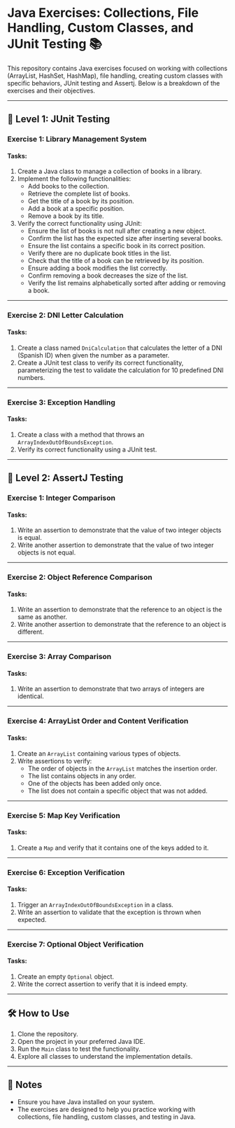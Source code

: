 # Java Exercises: Collections, File Handling, Custom Classes, and JUnit Testing 📚

This repository contains Java exercises focused on working with collections (ArrayList, HashSet, HashMap), file handling, creating custom classes with specific behaviors, JUnit testing and Assertj. Below is a breakdown of the exercises and their objectives.

---

## 🧪 Level 1: JUnit Testing

### Exercise 1: Library Management System

#### Tasks:
1. Create a Java class to manage a collection of books in a library.
2. Implement the following functionalities:
   - Add books to the collection.
   - Retrieve the complete list of books.
   - Get the title of a book by its position.
   - Add a book at a specific position.
   - Remove a book by its title.
3. Verify the correct functionality using JUnit:
   - Ensure the list of books is not null after creating a new object.
   - Confirm the list has the expected size after inserting several books.
   - Ensure the list contains a specific book in its correct position.
   - Verify there are no duplicate book titles in the list.
   - Check that the title of a book can be retrieved by its position.
   - Ensure adding a book modifies the list correctly.
   - Confirm removing a book decreases the size of the list.
   - Verify the list remains alphabetically sorted after adding or removing a book.

---

### Exercise 2: DNI Letter Calculation

#### Tasks:
1. Create a class named `DniCalculation` that calculates the letter of a DNI (Spanish ID) when given the number as a parameter.
2. Create a JUnit test class to verify its correct functionality, parameterizing the test to validate the calculation for 10 predefined DNI numbers.

---

### Exercise 3: Exception Handling

#### Tasks:
1. Create a class with a method that throws an `ArrayIndexOutOfBoundsException`.
2. Verify its correct functionality using a JUnit test.

---

## 🧪 Level 2: AssertJ Testing

### Exercise 1: Integer Comparison

#### Tasks:
1. Write an assertion to demonstrate that the value of two integer objects is equal.
2. Write another assertion to demonstrate that the value of two integer objects is not equal.

---

### Exercise 2: Object Reference Comparison

#### Tasks:
1. Write an assertion to demonstrate that the reference to an object is the same as another.
2. Write another assertion to demonstrate that the reference to an object is different.

---

### Exercise 3: Array Comparison

#### Tasks:
1. Write an assertion to demonstrate that two arrays of integers are identical.

---

### Exercise 4: ArrayList Order and Content Verification

#### Tasks:
1. Create an `ArrayList` containing various types of objects.
2. Write assertions to verify:
   - The order of objects in the `ArrayList` matches the insertion order.
   - The list contains objects in any order.
   - One of the objects has been added only once.
   - The list does not contain a specific object that was not added.

---

### Exercise 5: Map Key Verification

#### Tasks:
1. Create a `Map` and verify that it contains one of the keys added to it.

---

### Exercise 6: Exception Verification

#### Tasks:
1. Trigger an `ArrayIndexOutOfBoundsException` in a class.
2. Write an assertion to validate that the exception is thrown when expected.

---

### Exercise 7: Optional Object Verification

#### Tasks:
1. Create an empty `Optional` object.
2. Write the correct assertion to verify that it is indeed empty.

---

## 🛠️ How to Use
1. Clone the repository.
2. Open the project in your preferred Java IDE.
3. Run the `Main` class to test the functionality.
4. Explore all classes to understand the implementation details.

---

## 📝 Notes
- Ensure you have Java installed on your system.
- The exercises are designed to help you practice working with collections, file handling, custom classes, and testing in Java.
